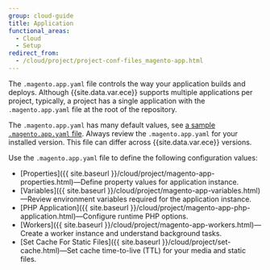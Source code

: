 ```yaml
---
group: cloud-guide
title: Application
functional_areas:
  - Cloud
  - Setup
redirect_from:
  - /cloud/project/project-conf-files_magento-app.html
---
```


The `.magento.app.yaml` file controls the way your application builds and deploys. Although {{site.data.var.ece}} supports multiple applications per project, typically, a project has a single application with the `.magento.app.yaml` file at the root of the repository.

The `.magento.app.yaml` has many default values, see [a sample `.magento.app.yaml` file](https://github.com/magento/magento-cloud/blob/master/.magento.app.yaml). Always review the `.magento.app.yaml` for your installed version. This file can differ across {{site.data.var.ece}} versions.

Use the `.magento.app.yaml` file to define the following configuration values:

-  [Properties]({{ site.baseurl }}/cloud/project/magento-app-properties.html)—Define property values for application instance.
-  [Variables]({{ site.baseurl }}/cloud/project/magento-app-variables.html)—Review environment variables required for the application instance.
-  [PHP Application]({{ site.baseurl }}/cloud/project/magento-app-php-application.html)—Configure runtime PHP options.
-  [Workers]({{ site.baseurl }}/cloud/project/magento-app-workers.html)—Create a worker instance and understand background tasks.
-  [Set Cache For Static Files]({{ site.baseurl }}/cloud/project/set-cache.html)—Set cache time-to-live (TTL) for your media and static files.
